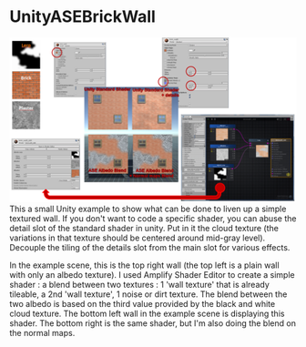 # UnityASEBrickWall
![Screenshot of the example scene](https://github.com/Pseudopode/UnityASEBrickWall/blob/master/Docs/poster.png)
This a small Unity example to show what can be done to liven up a simple textured wall.
If you don't want to code a specific shader, you can abuse the detail slot of the standard shader in unity. Put in it the cloud texture (the variations in that texture should be centered around mid-gray level). Decouple the tiling of the details slot from the main slot for various effects.

In the example scene, this is the top right wall (the top left is a plain wall with only an albedo texture).
I used Amplify Shader Editor to create a simple shader : a blend between two textures : 1 'wall texture' that is already tileable, a 2nd 'wall texture', 1 noise or dirt texture.
The blend between the two albedo is based on the third value provided by the black and white cloud texture. The bottom left wall in the example scene is displaying this shader.
The bottom right is the same shader, but I'm also doing the blend on the normal maps.
